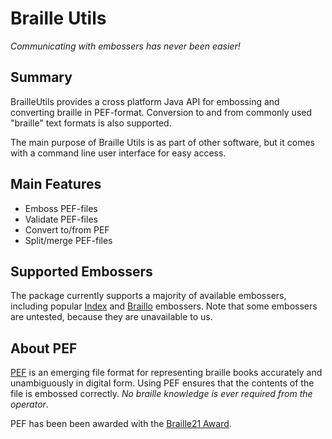 # Braille Utils
_Communicating with embossers has never been easier!_

## Summary
BrailleUtils provides a cross platform Java API for embossing and converting braille in PEF-format. Conversion to and from commonly used "braille" text formats is also supported.

The main purpose of Braille Utils is as part of other software, but it comes with a command line user interface for easy access.

## Main Features
  * Emboss PEF-files
  * Validate PEF-files
  * Convert to/from PEF
  * Split/merge PEF-files

## Supported Embossers
The package currently supports a majority of available embossers, including popular <a href="http://www.indexbraille.com/">Index</a> and <a href="http://www.braillo.com/">Braillo</a> embossers. Note that some embossers are untested, because they are unavailable to us.

## About PEF
<a href="http://pef-format.org">PEF</a> is an emerging file format for representing braille books accurately and unambiguously in digital form. Using PEF ensures that the contents of the file is embossed correctly. _No braille knowledge is ever required from the operator_.

PEF has been been awarded with the <a href="http://www.braille21.net/en/programme">Braille21 Award</a>.
